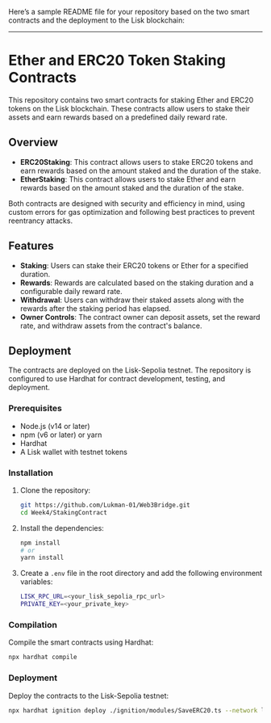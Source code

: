 Here’s a sample README file for your repository based on the two smart contracts and the deployment to the Lisk blockchain:

---

# Ether and ERC20 Token Staking Contracts

This repository contains two smart contracts for staking Ether and ERC20 tokens on the Lisk blockchain. These contracts allow users to stake their assets and earn rewards based on a predefined daily reward rate.

## Overview

- **ERC20Staking**: This contract allows users to stake ERC20 tokens and earn rewards based on the amount staked and the duration of the stake.
- **EtherStaking**: This contract allows users to stake Ether and earn rewards based on the amount staked and the duration of the stake.

Both contracts are designed with security and efficiency in mind, using custom errors for gas optimization and following best practices to prevent reentrancy attacks.

## Features

- **Staking**: Users can stake their ERC20 tokens or Ether for a specified duration.
- **Rewards**: Rewards are calculated based on the staking duration and a configurable daily reward rate.
- **Withdrawal**: Users can withdraw their staked assets along with the rewards after the staking period has elapsed.
- **Owner Controls**: The contract owner can deposit assets, set the reward rate, and withdraw assets from the contract's balance.

## Deployment

The contracts are deployed on the Lisk-Sepolia testnet. The repository is configured to use Hardhat for contract development, testing, and deployment.

### Prerequisites

- Node.js (v14 or later)
- npm (v6 or later) or yarn
- Hardhat
- A Lisk wallet with testnet tokens

### Installation

1. Clone the repository:

   ```bash
   git https://github.com/Lukman-01/Web3Bridge.git
   cd Week4/StakingContract
   ```

2. Install the dependencies:

   ```bash
   npm install
   # or
   yarn install
   ```

3. Create a `.env` file in the root directory and add the following environment variables:

   ```bash
   LISK_RPC_URL=<your_lisk_sepolia_rpc_url>
   PRIVATE_KEY=<your_private_key>
   ```

### Compilation

Compile the smart contracts using Hardhat:

```bash
npx hardhat compile
```

### Deployment

Deploy the contracts to the Lisk-Sepolia testnet:

```bash
npx hardhat ignition deploy ./ignition/modules/SaveERC20.ts --network lisk-sepolia
```
